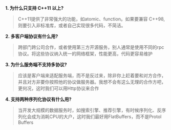 **1. 为什么只支持 C++11 以上?**

> C++11提供了非常强大的功能，如atomic、function。如果要兼容 C++98, 则要引入非标准库，或者自己实现很多代码，不简洁。

**2. 多客户端协议有什么用?**

> 跨部门跨公司合作，或者使用第三方开源服务，别人通常是使用不同的rpc协议。将这些协议纳入统一的网络框架，性能更高，代码更容易维护

**3. 为什么服务端不支持多协议?**

> 应该是客户端来适配服务端，而不是反过来，除非你上赶着要和对方合作，并且对方非要你按照他的协议做服务器。我想不会有这么无理的合作方吧，更何况，这时我们可以用Http协议来合作

**4. 支持两种序列化协议有什么用?**

> 当开发大规模的数据服务时，如搜索引擎、推荐引擎，有时候序列化、反序列化会成为消耗CPU的大户，这时我们最好用FlatBuffers，而不是Protol Buffers
